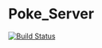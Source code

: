 # Poke_Server
[![Build Status](https://travis-ci.org/haoxingxing/Poke_Server.svg?branch=master)](https://travis-ci.org/haoxingxing/Poke_Server)

